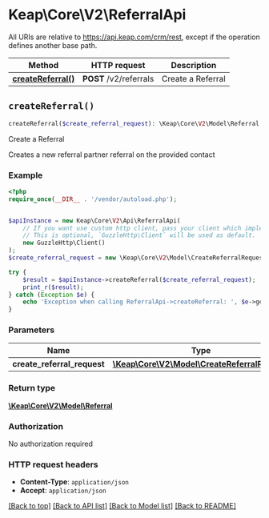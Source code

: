 # Keap\Core\V2\ReferralApi

All URIs are relative to https://api.keap.com/crm/rest, except if the operation defines another base path.

| Method | HTTP request | Description |
| ------------- | ------------- | ------------- |
| [**createReferral()**](ReferralApi.md#createReferral) | **POST** /v2/referrals | Create a Referral |


## `createReferral()`

```php
createReferral($create_referral_request): \Keap\Core\V2\Model\Referral
```

Create a Referral

Creates a new referral partner referral on the provided contact

### Example

```php
<?php
require_once(__DIR__ . '/vendor/autoload.php');


$apiInstance = new Keap\Core\V2\Api\ReferralApi(
    // If you want use custom http client, pass your client which implements `GuzzleHttp\ClientInterface`.
    // This is optional, `GuzzleHttp\Client` will be used as default.
    new GuzzleHttp\Client()
);
$create_referral_request = new \Keap\Core\V2\Model\CreateReferralRequest(); // \Keap\Core\V2\Model\CreateReferralRequest | request

try {
    $result = $apiInstance->createReferral($create_referral_request);
    print_r($result);
} catch (Exception $e) {
    echo 'Exception when calling ReferralApi->createReferral: ', $e->getMessage(), PHP_EOL;
}
```

### Parameters

| Name | Type | Description  | Notes |
| ------------- | ------------- | ------------- | ------------- |
| **create_referral_request** | [**\Keap\Core\V2\Model\CreateReferralRequest**](../Model/CreateReferralRequest.md)| request | |

### Return type

[**\Keap\Core\V2\Model\Referral**](../Model/Referral.md)

### Authorization

No authorization required

### HTTP request headers

- **Content-Type**: `application/json`
- **Accept**: `application/json`

[[Back to top]](#) [[Back to API list]](../../README.md#endpoints)
[[Back to Model list]](../../README.md#models)
[[Back to README]](../../README.md)
